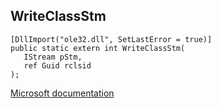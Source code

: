 ## WriteClassStm

```
[DllImport("ole32.dll", SetLastError = true)]
public static extern int WriteClassStm(
   IStream pStm,
   ref Guid rclsid
);
```

[Microsoft documentation](https://docs.microsoft.com/en-us/windows/win32/api/ole2/nf-ole2-writeclassstm)
